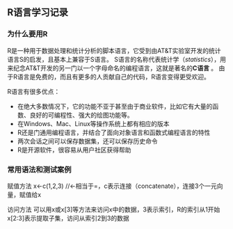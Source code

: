 ## R语言学习记录


### 为什么要用R

R是一种用于数据处理和统计分析的脚本语言，它受到由AT&T实验室开发的统计语言S的启发，且基本上兼容于S语言。
S语言的名称代表统计学（*statistics*），用来纪念AT&T开发的另一门以一个字母命名的编程语言，这就是著名的**C语言** 。
由于R语言是免费的，而且有更多的人贡献自己的代码，R语言变得更受欢迎。

R语言有很多优点：
- 在绝大多数情况下，它的功能不亚于甚至由于商业软件，比如它有大量的函数、良好的可编程性、强大的绘图功能等。
- 在Windows、Mac、Linux等操作系统上都有相应的版本
- R还是门通用编程语言，并结合了面向对象语言和函数式编程语言的特性
- 两次会话之间可以保存数据集，还可以保存历史命令
- R是开源软件，很容易从用户社区获得帮助

### 常用语法和测试案例

赋值方法
x<-c(1,2,3) //<-相当于=，c表示连接（concatenate），连接3个一元向量，赋值给x

访问方法
可以用x或x[3]等方法来访问x中的数据，3表示索引，R的索引从1开始
x[2:3]表示提取子集，访问从索引2到3的数据

